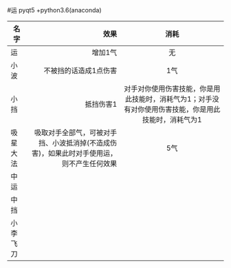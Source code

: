 #运
pyqt5 +python3.6(anaconda)


| 名字        | 效果    |  消耗  |  
| --------    | -----:  | :----: |
| 运          | 增加1气 |   无    | 
| 小波   |不被挡的话造成1点伤害|   1气|
|小挡	|抵挡伤害1	     |   对手对你使用伤害技能，你是用此技能时，消耗气为1；对手没有对你使用伤害技能，你是用此技能时，消耗气为1|
|吸星大法|吸取对手全部气，可被对手挡、小波抵消掉(不造成伤害)，如果此时对手使用运，则不产生任何效果|5气|
|中运| |  |
|中挡| |  |
|小李飞刀| | |
